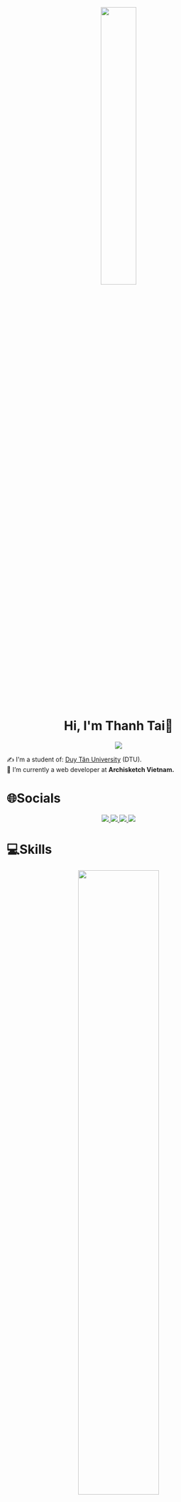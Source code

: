 
<p align="center">
  
 <img src="https://media1.tenor.com/m/kjXMU4dl8lAAAAAC/hello-world.gif" width="40%" />
</p>

<h1 align="center">Hi, I'm Thanh Tai👋</h1>
<p align="center"><img src="https://img.icons8.com/color/48/000000/vietnam-circular.png" /></p>

 
✍ I'm a student of: [Duy Tân University](https://duytan.edu.vn) (DTU).<br>
🌱 I’m currently a web developer at **Archisketch Vietnam.**



# 🌐Socials

<p align="center">
   <a href="https://www.facebook.com/tai.thanh.1808/" alt="Facebook" target="_blank">
    <img src="https://img.shields.io/badge/Facebook-%231877F2.svg?logo=Facebook&logoColor=white"/>
  </a>
  <a href="https://www.instagram.com/ht.tai_2101/" alt="Instagram">
    <img src="https://img.shields.io/badge/Instagram-%23E4405F.svg?logo=Instagram&logoColor=white" target="_blank" />
  </a> 
  <a href="https://www.tiktok.com/@taiho35" alt="Tiktok">
    <img src="https://img.shields.io/badge/TikTok-%23000000.svg?logo=TikTok&logoColor=white" target="_blank" />
  </a> 
   <a href="https://www.youtube.com/channel/UCtJqwTBgoIBXel-w71puHTw" alt="Tiktok">
    <img src="https://img.shields.io/badge/YouTube-%23FF0000.svg?logo=YouTube&logoColor=white" target="_blank" />
  </a> 
</p>

# 💻Skills
<p align = "center">
 <img  src="https://media2.giphy.com/media/qgQUggAC3Pfv687qPC/giphy.gif?cid=ecf05e47ts5jf02fm3itwf9s51lr1z23w76y59blybaz5ywx&rid=giphy.gif&ct=g" width="60%" />
 
</p>
<p align="center">
  <img src="https://github.com/user-attachments/assets/a0e2f74d-fc57-4cfa-bb59-a19a50cd4ba9" width="200px" />
  <img src="https://github.com/user-attachments/assets/81e00469-0e56-4e38-bb8d-02773edc897d" width="200px" />
  <img src="https://github.com/user-attachments/assets/f47ba2de-313f-405b-baa9-b607af1f141e" width="200px" />
  <img src="https://github.com/user-attachments/assets/18c9896d-abf4-4042-bddb-23b8823096bf" width="200px" />
  <img src="https://github.com/user-attachments/assets/8cedf7ee-8f08-4039-b642-7fd0c8bdba99" width="200px" />
  <img src="https://github.com/user-attachments/assets/b712067d-b358-47e2-bb77-8ef17a5d8654" width="200px" />
  <img src="https://github.com/user-attachments/assets/f427d922-3113-48b0-ad24-5f80559cca0f" width="200px" />
  <img src="https://github.com/user-attachments/assets/abb16b6f-2758-44c6-8508-75eb0d44b0e6" width="200px" />


  
</p>


